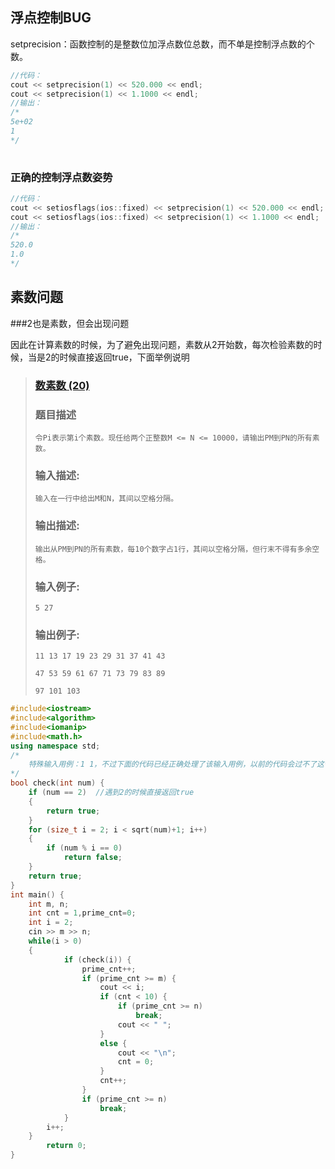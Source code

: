 ## 浮点控制BUG

setprecision：函数控制的是整数位加浮点数位总数，而不单是控制浮点数的个数。

```c++
//代码：
cout << setprecision(1) << 520.000 << endl;
cout << setprecision(1) << 1.1000 << endl;
//输出：
/*
5e+02
1
*/
	
```

### 正确的控制浮点数姿势

```c++
//代码：
cout << setiosflags(ios::fixed) << setprecision(1) << 520.000 << endl;
cout << setiosflags(ios::fixed) << setprecision(1) << 1.1000 << endl;
//输出：
/*
520.0
1.0
*/
```

## 素数问题

###2也是素数，但会出现问题

因此在计算素数的时候，为了避免出现问题，素数从2开始数，每次检验素数的时候，当是2的时候直接返回true，下面举例说明

> ### [数素数 (20)](https://www.nowcoder.com/pat/6/problem/4079)
>
> ### **题目描述**
>
> ```
> 令Pi表示第i个素数。现任给两个正整数M <= N <= 10000，请输出PM到PN的所有素数。
> ```
>
> ### **输入描述:**
>
> ```
> 输入在一行中给出M和N，其间以空格分隔。
> ```
>
> ### **输出描述:**
>
> ```
> 输出从PM到PN的所有素数，每10个数字占1行，其间以空格分隔，但行末不得有多余空格。 
> ```
>
> ### **输入例子:**
>
> ```
> 5 27 
> ```
>
> ### **输出例子:**
>
> ```
> 11 13 17 19 23 29 31 37 41 43
> 
> 47 53 59 61 67 71 73 79 83 89
> 
> 97 101 103
> ```

```c++
#include<iostream>
#include<algorithm>
#include<iomanip>
#include<math.h>
using namespace std;
/*
	特殊输入用例：1 1，不过下面的代码已经正确处理了该输入用例，以前的代码会过不了这个输入用例
*/
bool check(int num) {
	if (num == 2)  //遇到2的时候直接返回true
	{
		return true;
	}
	for (size_t i = 2; i < sqrt(num)+1; i++)
	{
		if (num % i == 0)
			return false;
	}
	return true;
}
int main() {
	int m, n;
	int cnt = 1,prime_cnt=0;
	int i = 2;
	cin >> m >> n;
	while(i > 0)
	{
			if (check(i)) {
				prime_cnt++;
				if (prime_cnt >= m) {
					cout << i;
					if (cnt < 10) {
						if (prime_cnt >= n)
							break;
						cout << " ";
					}
					else {
						cout << "\n";
						cnt = 0;
					}
					cnt++;
				}
				if (prime_cnt >= n)
					break;
			}
		i++;
	}
		return 0;
}
```

